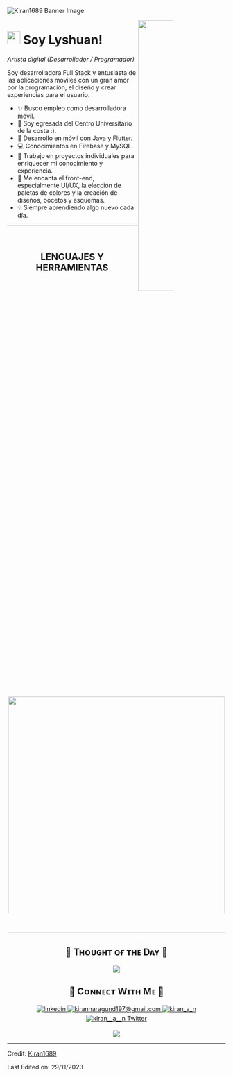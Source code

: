 <!--Banner-->
![Kiran1689 Banner Image](https://github.com/Kiran1689/kiran1689/blob/main/banner.png)

<!--Night Owl image-->
<div>
  <img align="right" width="40%" src="https://owlbertsio-resized.s3.amazonaws.com/Popper.psd.full.png">
</div>

<!--Header Name-->
# <img src="https://emojis.slackmojis.com/emojis/images/1531849430/4246/blob-meow_code.gif?1531849430" width="30"/> Soy Lyshuan! 
*Artista digital (Desarrollador / Programador)*
<br /> 

<!--Start Intro-->               
<p align="left">Soy desarrolladora Full Stack y entusiasta de las aplicaciones moviles con un gran amor por la programación, el diseño y crear experiencias para el usuario. </p>

- ✨ Busco empleo como desarrolladora móvil.
- 🌱 Soy egresada del Centro Universitario de la costa :).
- 📱 Desarrollo en móvil con Java y Flutter.
- 💻 Conocimientos en Firebase y MySQL.
- 🌱 Trabajo en proyectos individuales para enriquecer mi conocimiento y experiencia.
- 🎨 Me encanta el front-end, especialmente UI/UX, la elección de paletas de colores y la creación de diseños, bocetos y esquemas.
- 💡 Siempre aprendiendo algo nuevo cada día.
<!--End Intro-->

---
<br />

<!--Languages and Tools Section-->       
<h2 align="center">LENGUAJES Y HERRAMIENTAS</h2> 
<p align="center">
<img width="500px"  src="https://skillicons.dev/icons?i=java,js,html,css,git,vscode,androidstudio,firebase,mysql,flutter&perline=10"  />
</p>
<br />

---

<!--Dynamic Quote card updated everyday at 12 PM--> 
<h2 align="center">🌟 Tʜᴏᴜɢʜᴛ ᴏғ ᴛʜᴇ Dᴀʏ 🌟</h2>

<!--STARTS_HERE_QUOTE_CARD-->
<p align="center">
    <img src="https://readme-daily-quotes.vercel.app/api?author=Yanni&quote=Music%20is%20like%20creating%20an%20emotional%20painting.%20The%20sounds%20are%20the%20colors.&theme=dark&bg_color=011627&author_color=ffeb95">
</p>
<!--ENDS_HERE_QUOTE_CARD-->


<!--Contact Section--> 

<h2 align="center">🤝 Cᴏɴɴᴇᴄᴛ Wɪᴛʜ Mᴇ 🤝 </h2>
<div align="center">
 <a href="https://www.linkedin.com/in/kiran-a-n/" target="_blank">
<img src=https://img.shields.io/badge/linkedin-%231E77B5.svg?&style=for-the-badge&logo=linkedin&logoColor=white alt=linkedin style="margin-bottom: 5px;" />
</a>
  
<a href="mailto:kirannaragund197@gmail.com" target="_blank">
<img src="https://img.shields.io/badge/Gmail-D14836?style=for-the-badge&logo=gmail&logoColor=white" alt=kirannaragund197@gmail.com mail style="margin-bottom: 5px;" />
</a>

<a href="https://www.instagram.com/kiran_a_n" target="_blank">
<img src=https://img.shields.io/badge/Instagram-E4405F?style=for-the-badge&logo=instagram&logoColor=white alt=kiran_a_n Instagram style="margin-bottom: 5px;" />
</a>

<a href="https://twitter.com/kiran__a__n" target="_blank">
<img src="https://img.shields.io/badge/Twitter-1DA1F2?style=for-the-badge&logo=twitter&logoColor=white" alt="kiran__a__n Twitter" style="margin-bottom: 5px;" />
</a>
</div>

<!--Footer--> 
<p align="center">
  <img src="https://capsule-render.vercel.app/api?type=waving&color=gradient&height=65&section=footer"/>
</p>

------

Credit: [Kiran1689](https://github.com/Kiran1689)

Last Edited on: 29/11/2023
